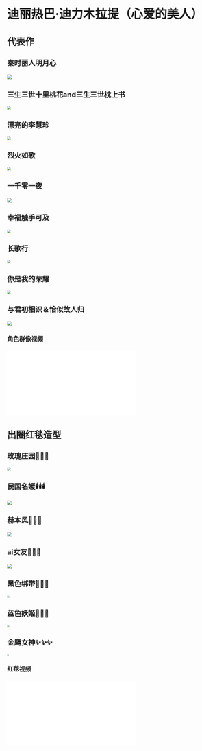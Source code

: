 #                             迪丽热巴·迪力木拉提（心爱的美人）

## 代表作

### 秦时丽人明月心

<img src="C:\Users\dilraba\Downloads\ea5bff1d4b069de1c4f9969233d09928.jpeg" style="zoom: 67%;" />

### 三生三世十里桃花and三生三世枕上书

<img src="C:\Users\dilraba\Downloads\21beba8b59ff2b0349d6af39d786a8b9.jpeg" style="zoom: 50%;" />



### 漂亮的李慧珍

<img src="C:\Users\dilraba\Downloads\82b2fc1dd6ea72ce7e4c1dd02e2f87ca.jpeg" style="zoom:50%;" />

### 烈火如歌

<img src="C:\Users\dilraba\Downloads\55992ba5e07e54d54002e60aff29ed95.jpeg" style="zoom:50%;" />



### 一千零一夜

<img src="C:\Users\dilraba\Downloads\cce648d7b91f6e93b590984201569c7f.jpeg" style="zoom: 67%;" />

### 幸福触手可及

<img src="C:\Users\dilraba\Downloads\2f81c45fca97a69dbda32ac85647f4c8.jpeg" style="zoom:50%;" />

### 长歌行

<img src="C:\Users\dilraba\Downloads\3adad2f3c2b07729e97147fd0e473535.jpeg" style="zoom:50%;" />

### 你是我的荣耀

<img src="C:\Users\dilraba\Downloads\1f5a81258f5d8027f014675948d915b7.jpeg" style="zoom:50%;" />

### 与君初相识＆恰似故人归

<img src="C:\Users\dilraba\Downloads\1facef1457d0edffba6279a4b61d8787.jpeg" style="zoom:67%;" />

#### 角色群像视频

<iframe src="//player.bilibili.com/player.html?aid=472059926&bvid=BV1QT411A76T&cid=806879265&page=1" scrolling="no" border="0" frameborder="no" framespacing="0" allowfullscreen="true"> </iframe>



## 出圈红毯造型

### 玫瑰庄园🌹🌹🌹

  

<img src="C:\Users\dilraba\Pictures\迪丽热巴.jpg" style="zoom:50%;" />

### 民国名媛🕯️🕯️🕯️



<img src="C:\Users\dilraba\Downloads\59f37525e2386daff24b8d73725798cd.jpeg" style="zoom: 67%;" />

### 赫本风🖤🖤🖤



<img src="C:\Users\dilraba\Downloads\b6e744a6833fa1b5151b0f40e8589b23.jpeg" style="zoom:67%;" />

### ai女友🎴🎴🎴

<img src="C:\Users\dilraba\Downloads\b574371bfe32106874285fec8793ce26.jpeg" style="zoom:67%;" />

### 黑色绑带👑👑👑



<img src="C:\Users\dilraba\Downloads\bd1a1c0193bf10efb721bffdb5d8d428.jpeg" style="zoom: 33%;" />

### 蓝色妖姬🔹🔹🔹

<img src="C:\Users\dilraba\Downloads\ea19b642cf9d4a1a6b6edacc0c9bc2b9.jpeg" style="zoom: 33%;" />

### 金鹰女神✨✨✨

<img src="C:\Users\dilraba\Downloads\4611bcfb9090a9701ba140935de21f03.jpeg" style="zoom: 25%;" />

#### 红毯视频



<iframe src="//player.bilibili.com/player.html?aid=902791922&bvid=BV1yP4y1173a&cid=898277532&page=1" scrolling="no" border="0" frameborder="no" framespacing="0" allowfullscreen="true"> </iframe>

